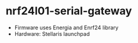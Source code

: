 nrf24l01-serial-gateway
=======================
- Firmware uses Energia and Enrf24 library
- Hardware: Stellaris launchpad
